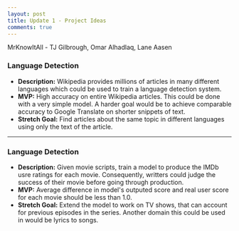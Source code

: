 ```yaml
---
layout: post
title: Update 1 - Project Ideas
comments: true
---
```


MrKnowItAll - TJ Gilbrough, Omar Alhadlaq, Lane Aasen

 ### [](#header-3)Language Detection
- **Description:** Wikipedia provides millions of articles in many different languages which could be used to train a language detection system.
- **MVP:** High accuracy on entire Wikipedia articles. This could be done with a very simple model. A harder goal would be to achieve comparable accuracy to Google Translate on shorter snippets of text.
- **Stretch Goal:** Find articles about the same topic in different languages using only the text of the article.

* * *

 ### [](#header-3)Language Detection
- **Description:** Given movie scripts, train a model to produce the IMDb usre ratings for each movie. Consequently, writters could judge the success of their movie before going through production.
- **MVP:** Average difference in model's outputed score and real user score for each movie should be less than 1.0.
- **Stretch Goal:** Extend the model to work on TV shows, that can account for previous episodes in the series. Another domain this could be used in would be lyrics to songs.